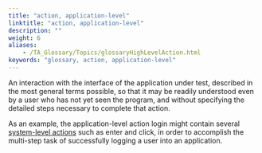```yaml
--- 
title: "action, application-level"
linktitle: "action, application-level"
description: ""
weight: 6
aliases: 
    - /TA_Glossary/Topics/glossaryHighLevelAction.html
keywords: "glossary, action, application-level"
---
```


An interaction with the interface of the application under test, described in the most general terms possible, so that it may be readily understood even by a user who has not yet seen the program, and without specifying the detailed steps necessary to complete that action.

As an example, the application-level action login might contain several [system-level actions](/TA_Glossary/Topics/glossaryLowLevelAction.html) such as enter and click, in order to accomplish the multi-step task of successfully logging a user into an application.

